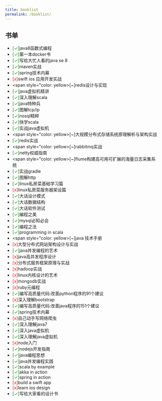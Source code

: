 ```yaml
---
title: booklist
permalink: /booklist/
---
```


## 书单

- <span style="color: green">[✓]</span>java8函数式编程
- <span style="color: green">[✓]</span>第一本docker书
- <span style="color: green">[✓]</span>写给大忙人看的java se 8
- <span style="color: green">[✓]</span>maven实战
- <span style="color: green">[✓]</span>spring技术内幕
- <span style="color: red">[x]</span>swift ios 应用开发实战
- <span style="color: yellow>[~]</span>redis设计与实现
- <span style="color: green">[✓]</span>java虚拟机精讲
- <span style="color: green">[✓]</span>深入理解scala
- <span style="color: green">[✓]</span>java特种兵
- <span style="color: green">[✓]</span>图解tcp/ip
- <span style="color: green">[✓]</span>nosql精粹
- <span style="color: green">[✓]</span>快学scala
- <span style="color: green">[✓]</span>实战java虚拟机
- <span style="color: yellow>[~]</span>大规模分布式存储系统原理解析与架构实战
- <span style="color: green">[✓]</span>redis实战
- <span style="color: yellow>[~]</span>rabbitmq实战
- <span style="color: green">[✓]</span>netty权威指南
- <span style="color: yellow>[~]</span>flume构建高可用可扩展的海量日志采集系统
- <span style="color: green">[✓]</span>实战gradle
- <span style="color: green">[✓]</span>图解http
- <span style="color: green">[✓]</span>linux私房菜基础学习篇
- <span style="color: red">[x]</span>linux私房菜服务器架设篇
- <span style="color: green">[✓]</span>大话设计模式
- <span style="color: green">[✓]</span>大话数据结构
- <span style="color: green">[✓]</span>大话软件测试
- <span style="color: green">[✓]</span>编程之美
- <span style="color: green">[✓]</span>mysql必知必会
- <span style="color: green">[✓]</span>编程之法
- <span style="color: green">[✓]</span>programming in scala
- <span style="color: yellow>[~]</span>java 技术手册
- <span style="color: red">[x]</span>大型分布式网站架构设计与实战
- <span style="color: green">[✓]</span>java并发编程的艺术
- <span style="color: red">[x]</span>java高并发程序设计
- <span style="color: red">[x]</span>分布式服务框架原理与实战
- <span style="color: red">[x]</span>hadoop实战
- <span style="color: red">[x]</span>linux内核设计的艺术
- <span style="color: red">[x]</span>mongodb实战
- <span style="color: red">[x]</span>ruby元编程
- <span style="color: green">[✓]</span>编写高质量代码:改善python程序的91个建议
- <span style="color: red">[x]</span>深入理解bootstrap
- <span style="color: green">[✓]</span>编写高质量代码:改善java程序的151个建议
- <span style="color: green">[✓]</span>spring技术内幕
- <span style="color: red">[x]</span>自己动手写网络爬虫
- <span style="color: green">[✓]</span>深入理解java7
- <span style="color: green">[✓]</span>深入java虚拟机
- <span style="color: green">[✓]</span>深入理解java虚拟机
- <span style="color: red">[x]</span>node入门
- <span style="color: green">[✓]</span>nodejs开发指南
- <span style="color: green">[✓]</span>java编程思想
- <span style="color: green">[✓]</span>java并发编程实践
- <span style="color: green">[✓]</span>scala by example
- <span style="color: green">[✓]</span>akka in action
- <span style="color: green">[✓]</span>spring in action
- <span style="color: red">[x]</span>build a swift app
- <span style="color: red">[x]</span>learn ios design
- <span style="color: green">[✓]</span>写给大家看的设计书

